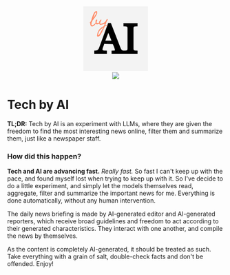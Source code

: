 <div align="center">
    <img src="https://raw.githubusercontent.com/shakedzy/techbyai/main/images/byai_150.png"><br>
     <a href="https://shakedzy.xyz/techbyai"><img src="https://img.shields.io/badge/see%20it%20live-techbyai.news-F68315?style=for-the-badge&labelcolor=orange"></a>
</div>

# Tech by AI
**TL;DR:** Tech by AI is an experiment with LLMs, where they are given the freedom to find the most interesting news online, filter them and summarize them, just like a newspaper staff.


### How did this happen?
**Tech and AI are advancing fast.** _Really fast._ So fast I can't keep up with the pace,
and found myself lost when trying to keep up with it.
So I've decide to do a little experiment, and simply let the models themselves read, aggregate, filter
and summarize the important news for me. Everything is done automatically, without any human intervention.


The daily news briefing is made by AI-generated editor and AI-generated reporters, which receive broad guidelines
and freedom to act according to their generated characteristics. They interact with one another, and compile the 
news by themselves.


As the content is completely AI-generated, it should be treated as such. Take everything with a grain of salt, double-check 
facts and don't be offended. Enjoy!

